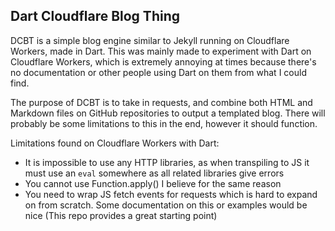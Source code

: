 ## Dart Cloudflare Blog Thing

DCBT is a simple blog engine similar to Jekyll running on Cloudflare Workers, made in Dart. This was mainly made to experiment with Dart on Cloudflare Workers, which is extremely annoying at times because there's no documentation or other people using Dart on them from what I could find.

The purpose of DCBT is to take in requests, and combine both HTML and Markdown files on GitHub repositories to output a templated blog. There will probably be some limitations to this in the end, however it should function.

Limitations found on Cloudflare Workers with Dart:

- It is impossible to use any HTTP libraries, as when transpiling to JS it must use an `eval` somewhere as all related libraries give errors
- You cannot use Function.apply() I believe for the same reason
- You need to wrap JS fetch events for requests which is hard to expand on from scratch. Some documentation on this or examples would be nice (This repo provides a great starting point)


